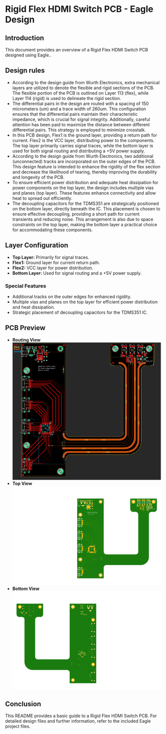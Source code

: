 
# Rigid Flex HDMI Switch PCB - Eagle Design

## Introduction
This document provides an overview of a Rigid Flex HDMI Switch PCB designed using Eagle..

## Design rules
- According to the design guide from Wurth Electronics, extra mechanical layers are utilized to 
denote the flexible and rigid sections of the PCB. The flexible portion of the PCB is outlined 
on Layer 113 (flex), while Layer 114 (rigid) is used to delineate the rigid section.
- The differential pairs in the design are routed with a spacing of 150 micrometers (um) and a 
trace width of 260um. This configuration ensures that the differential pairs maintain their 
characteristic impedance, which is crucial for signal integrity. Additionally, careful attention 
has been paid to maximize the distance between different differential pairs. This strategy is 
employed to minimize crosstalk.
- In this PCB design, Flex1 is the ground layer, providing a return path for current. Flex2 is the 
VCC layer, distributing power to the components. The top layer primarily carries signal traces, 
while the bottom layer is used for both signal routing and distributing a +5V power supply.
-  According to the design guide from Wurth Electronics, two additional (unconnected) tracks 
are incorporated on the outer edges of the PCB. This design feature is intended to enhance 
the rigidity of the flex section and decrease the likelihood of tearing, thereby improving the 
durability and longevity of the PCB.
- To ensure efficient power distribution and adequate heat dissipation for power components 
on the top layer, the design includes multiple vias and planes (top layer). These features 
enhance connectivity and allow heat to spread out efficiently.
- The decoupling capacitors for the TDMS351 are strategically positioned on the bottom layer, 
directly beneath the IC. This placement is chosen to ensure effective decoupling, providing a 
short path for current transients and reducing noise. This arrangement is also due to space 
constraints on the top layer, making the bottom layer a practical choice for accommodating 
these components.

## Layer Configuration
- **Top Layer:** Primarily for signal traces.
- **Flex1:** Ground layer for current return path.
- **Flex2:** VCC layer for power distribution.
- **Bottom Layer:** Used for signal routing and a +5V power supply.

### Special Features
- Additional tracks on the outer edges for enhanced rigidity.
- Multiple vias and planes on the top layer for efficient power distribution and heat dissipation.
- Strategic placement of decoupling capacitors for the TDMS351 IC.

## PCB Preview
- **Routing View**
  ![Routing And Layers View](images/layers.png)
- **Top View**  
  ![Top View Image](images/top.png)
- **Bottom View**  
  ![Bottom View Image](images/bottom.png)

## Conclusion
This README provides a basic guide to a Rigid Flex HDMI Switch PCB. For detailed design files and further information, refer to the included Eagle project files.
